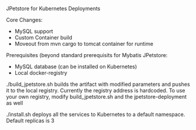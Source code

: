 JPetstore for Kubernetes Deployments 

Core Changes: 
  - MySQL support
  - Custom Container build
  - Moveout from mvn cargo to tomcat container for runtime

Prerequisites (beyond standard prerequisits for Mybatis JPetstore: 
 - MySQL database (can be installed on Kubernetes)
 - Local docker-registry

./build_jpetstore.sh builds the artifact with modified parameters and pushes it to the local registry. Currently the registry address is hardcoded.
To use your own registry, modify build_jpetstore.sh and the jpetstore-deployment as well 

./install.sh deploys all the services to Kubernetes to a default namespace. Default replicas is 3



